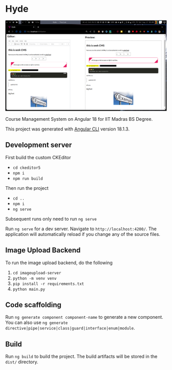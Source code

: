 # Hyde

![Example](image.png)

Course Management System on Angular 18 for IIT Madras BS Degree.

This project was generated with [Angular CLI](https://github.com/angular/angular-cli) version 18.1.3.

## Development server

First build the custom CKEditor
- `cd ckeditor5`
- `npm i`
- `npm run build`

Then run the project
- `cd ..`
- `npm i`
- `ng serve`

Subsequent runs only need to run `ng serve`

Run `ng serve` for a dev server. Navigate to `http://localhost:4200/`. The application will automatically reload if you change any of the source files.

## Image Upload Backend

To run the image upload backend, do the following
1. `cd imageupload-server`
2. `python -m venv venv`
3. `pip install -r requirements.txt`
4. `python main.py`

## Code scaffolding

Run `ng generate component component-name` to generate a new component. You can also use `ng generate directive|pipe|service|class|guard|interface|enum|module`.

## Build

Run `ng build` to build the project. The build artifacts will be stored in the `dist/` directory.
